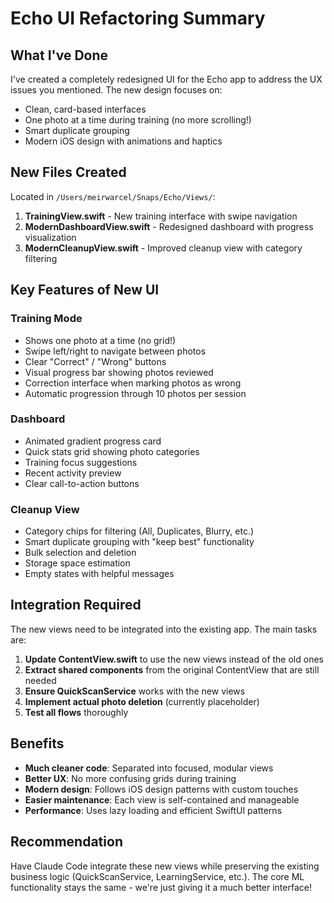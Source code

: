 # Echo UI Refactoring Summary

## What I've Done
I've created a completely redesigned UI for the Echo app to address the UX issues you mentioned. The new design focuses on:
- Clean, card-based interfaces
- One photo at a time during training (no more scrolling!)
- Smart duplicate grouping
- Modern iOS design with animations and haptics

## New Files Created
Located in `/Users/meirwarcel/Snaps/Echo/Views/`:
1. **TrainingView.swift** - New training interface with swipe navigation
2. **ModernDashboardView.swift** - Redesigned dashboard with progress visualization
3. **ModernCleanupView.swift** - Improved cleanup view with category filtering

## Key Features of New UI

### Training Mode
- Shows one photo at a time (no grid!)
- Swipe left/right to navigate between photos
- Clear "Correct" / "Wrong" buttons
- Visual progress bar showing photos reviewed
- Correction interface when marking photos as wrong
- Automatic progression through 10 photos per session

### Dashboard
- Animated gradient progress card
- Quick stats grid showing photo categories
- Training focus suggestions
- Recent activity preview
- Clear call-to-action buttons

### Cleanup View
- Category chips for filtering (All, Duplicates, Blurry, etc.)
- Smart duplicate grouping with "keep best" functionality
- Bulk selection and deletion
- Storage space estimation
- Empty states with helpful messages

## Integration Required
The new views need to be integrated into the existing app. The main tasks are:

1. **Update ContentView.swift** to use the new views instead of the old ones
2. **Extract shared components** from the original ContentView that are still needed
3. **Ensure QuickScanService** works with the new views
4. **Implement actual photo deletion** (currently placeholder)
5. **Test all flows** thoroughly

## Benefits
- **Much cleaner code**: Separated into focused, modular views
- **Better UX**: No more confusing grids during training
- **Modern design**: Follows iOS design patterns with custom touches
- **Easier maintenance**: Each view is self-contained and manageable
- **Performance**: Uses lazy loading and efficient SwiftUI patterns

## Recommendation
Have Claude Code integrate these new views while preserving the existing business logic (QuickScanService, LearningService, etc.). The core ML functionality stays the same - we're just giving it a much better interface!
